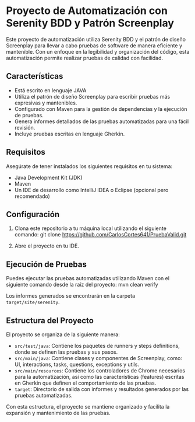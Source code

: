 # Proyecto de Automatización con Serenity BDD y Patrón Screenplay

Este proyecto de automatización utiliza Serenity BDD y el patrón de diseño Screenplay para llevar a cabo pruebas
de software de manera eficiente y mantenible. Con un enfoque en la legibilidad y organización del código, esta
automatización permite realizar pruebas de calidad con facilidad.

## Características

- Está escrito en lenguaje JAVA
- Utiliza el patrón de diseño Screenplay para escribir pruebas más expresivas y mantenibles.
- Configurado con Maven para la gestión de dependencias y la ejecución de pruebas.
- Genera informes detallados de las pruebas automatizadas para una fácil revisión.
- Incluye pruebas escritas en lenguaje Gherkin.


## Requisitos

Asegúrate de tener instalados los siguientes requisitos en tu sistema:

- Java Development Kit (JDK)
- Maven
- Un IDE de desarrollo como IntelliJ IDEA o Eclipse (opcional pero recomendado)


## Configuración

1. Clona este repositorio a tu máquina local utilizando el siguiente comando:
git clone https://github.com/CarlosCortes641/PruebaValid.git

2. Abre el proyecto en tu IDE.


## Ejecución de Pruebas

Puedes ejecutar las pruebas automatizadas utilizando Maven con el siguiente comando desde la raíz del proyecto:
mvn clean verify

Los informes generados se encontrarán en la carpeta `target/site/serenity`.


## Estructura del Proyecto

El proyecto se organiza de la siguiente manera:
- `src/test/java`: Contiene los paquetes de runners y steps definitions, donde se definen las pruebas y sus pasos.
- `src/main/java`: Contiene clases y componentes de Screenplay, como: UI, interactions, tasks, questions, exceptions y utils.
- `src/main/resources`: Contiene los controladores de Chrome necesarios para la automatización, así como las características
                        (features) escritas en Gherkin que definen el comportamiento de las pruebas.
- `target`: Directorio de salida con informes y resultados generados por las pruebas automatizadas.

Con esta estructura, el proyecto se mantiene organizado y facilita la expansión y mantenimiento de las pruebas.




